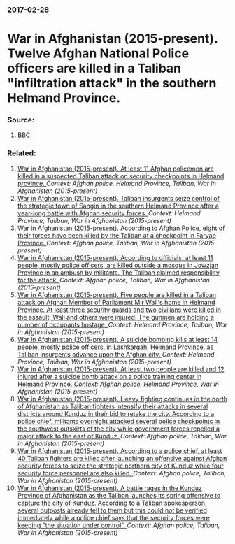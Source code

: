 ### [2017-02-28](/news/2017/02/28/index.md)

# War in Afghanistan (2015-present). Twelve Afghan National Police officers are killed in a Taliban "infiltration attack" in the southern Helmand Province. 




### Source:

1. [BBC](http://www.bbc.co.uk/news/world-asia-39112831)

### Related:

1. [ War in Afghanistan (2015-present). At least 11 Afghan policemen are killed in a suspected Taliban attack on security checkpoints in Helmand province. ](/news/2016/05/30/war-in-afghanistan-2015-present-at-least-11-afghan-policemen-are-killed-in-a-suspected-taliban-attack-on-security-checkpoints-in-helma.md) _Context: Afghan police, Helmand Province, Taliban, War in Afghanistan (2015-present)_
2. [War in Afghanistan (2015-present). Taliban insurgents seize control of the strategic town of Sangin in the southern Helmand Province after a year-long battle with Afghan security forces. ](/news/2017/03/23/war-in-afghanistan-2015-present-taliban-insurgents-seize-control-of-the-strategic-town-of-sangin-in-the-southern-helmand-province-after.md) _Context: Helmand Province, Taliban, War in Afghanistan (2015-present)_
3. [War in Afghanistan (2015-present). According to Afghan Police, eight of their forces have been killed by the Taliban at a checkpoint in Faryab Province. ](/news/2017/02/3/war-in-afghanistan-2015-present-according-to-afghan-police-eight-of-their-forces-have-been-killed-by-the-taliban-at-a-checkpoint-in-fa.md) _Context: Afghan police, Taliban, War in Afghanistan (2015-present)_
4. [War in Afghanistan (2015-present). According to officials, at least 11 people, mostly police officers, are killed outside a mosque in Jowzjan Province in an ambush by militants. The Taliban claimed responsibility for the attack. ](/news/2017/02/25/war-in-afghanistan-2015-present-according-to-officials-at-least-11-people-mostly-police-officers-are-killed-outside-a-mosque-in-jowz.md) _Context: Afghan police, Taliban, War in Afghanistan (2015-present)_
5. [War in Afghanistan (2015-present). Five people are killed in a Taliban attack on Afghan Member of Parliament Mir Wali's home in Helmand Province. At least three security guards and two civilians were killed in the assault; Wali and others were injured. The gunmen are holding a number of occupants hostage. ](/news/2016/12/21/war-in-afghanistan-2015-present-five-people-are-killed-in-a-taliban-attack-on-afghan-member-of-parliament-mir-wali-s-home-in-helmand-pr.md) _Context: Helmand Province, Taliban, War in Afghanistan (2015-present)_
6. [War in Afghanistan (2015-present). A suicide bombing kills at least 14 people, mostly police officers, in Lashkargah, Helmand Province, as Taliban insurgents advance upon the Afghan city. ](/news/2016/10/10/war-in-afghanistan-2015-present-a-suicide-bombing-kills-at-least-14-people-mostly-police-officers-in-lashkargah-helmand-province-as.md) _Context: Helmand Province, Taliban, War in Afghanistan (2015-present)_
7. [War in Afghanistan (2015-present). At least two people are killed and 12 injured after a suicide bomb attack on a police training center in Helmand Province. ](/news/2016/05/14/war-in-afghanistan-2015-present-at-least-two-people-are-killed-and-12-injured-after-a-suicide-bomb-attack-on-a-police-training-center-i.md) _Context: Afghan police, Helmand Province, War in Afghanistan (2015-present)_
8. [War in Afghanistan (2015-present). Heavy fighting continues in the north of Afghanistan as Taliban fighters intensify their attacks in several districts around Kunduz in their bid to retake the city. According to a police chief, militants overnight attacked several police checkpoints in the southwest outskirts of the city while government forces repelled a major attack to the east of Kunduz. ](/news/2016/04/17/war-in-afghanistan-2015-present-heavy-fighting-continues-in-the-north-of-afghanistan-as-taliban-fighters-intensify-their-attacks-in-sev.md) _Context: Afghan police, Taliban, War in Afghanistan (2015-present)_
9. [War in Afghanistan (2015-present). According to a police chief, at least 40 Taliban fighters are killed after launching an offensive against Afghan security forces to seize the strategic northern city of Kunduz while four security force personnel are also killed. ](/news/2016/04/16/war-in-afghanistan-2015-present-according-to-a-police-chief-at-least-40-taliban-fighters-are-killed-after-launching-an-offensive-again.md) _Context: Afghan police, Taliban, War in Afghanistan (2015-present)_
10. [War in Afghanistan (2015-present). A battle rages in the Kunduz Province of Afghanistan as the Taliban launches its spring offensive to capture the city of Kunduz. According to a Taliban spokesperson, several outposts already fell to them but this could not be verified immediately while a police chief says that the security forces were keeping "the situation under control". ](/news/2016/04/15/war-in-afghanistan-2015-present-a-battle-rages-in-the-kunduz-province-of-afghanistan-as-the-taliban-launches-its-spring-offensive-to-ca.md) _Context: Afghan police, Taliban, War in Afghanistan (2015-present)_

